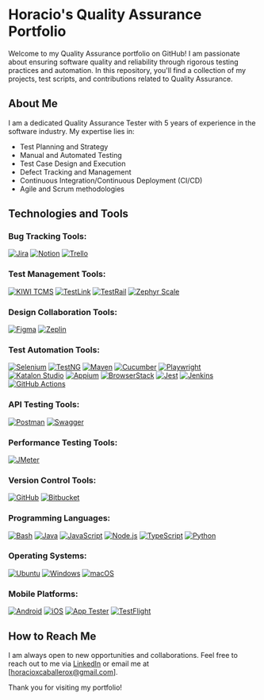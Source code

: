 # Horacio's Quality Assurance Portfolio

Welcome to my Quality Assurance portfolio on GitHub! I am passionate about ensuring software quality and reliability through rigorous testing practices and automation. In this repository, you'll find a collection of my projects, test scripts, and contributions related to Quality Assurance.

## About Me

I am a dedicated Quality Assurance Tester with 5 years of experience in the software industry. My expertise lies in:

- Test Planning and Strategy
- Manual and Automated Testing
- Test Case Design and Execution
- Defect Tracking and Management
- Continuous Integration/Continuous Deployment (CI/CD)
- Agile and Scrum methodologies

## Technologies and Tools

### Bug Tracking Tools:
<a href="#"><img src="https://img.shields.io/badge/-Jira-blue?logo=jira&logoColor=white" alt="Jira"></a>
<a href="#"><img src="https://img.shields.io/badge/-Notion-black?logo=notion&logoColor=white" alt="Notion"></a>
<a href="#"><img src="https://img.shields.io/badge/-Trello-blue?logo=trello&logoColor=white" alt="Trello"></a>

### Test Management Tools:
<a href="#"><img src="https://img.shields.io/badge/-KIWI%20TCMS-darkgreen?logo=qiwi&logoColor=white" alt="KIWI TCMS"></a>
<a href="#"><img src="https://img.shields.io/badge/-TestLink-lightgrey?logo=testlink&logoColor=white" alt="TestLink"></a>
<a href="#"><img src="https://img.shields.io/badge/-TestRail-grey?logo=testrail&logoColor=white" alt="TestRail"></a>
<a href="#"><img src="https://img.shields.io/badge/-Zephyr%20Scale-orange?logo=zephyr&logoColor=white" alt="Zephyr Scale"></a>

### Design Collaboration Tools:
<a href="#"><img src="https://img.shields.io/badge/-Figma-black?logo=figma&logoColor=white" alt="Figma"></a>
<a href="#"><img src="https://img.shields.io/badge/-Zeplin-orange?logo=zeplin&logoColor=white" alt="Zeplin"></a>

### Test Automation Tools:
<a href="#"><img src="https://img.shields.io/badge/-Selenium-green?logo=selenium&logoColor=white" alt="Selenium"></a>
<a href="#"><img src="https://img.shields.io/badge/-TestNG-lightgrey?logo=testng&logoColor=white" alt="TestNG"></a>
<a href="#"><img src="https://img.shields.io/badge/-Maven-pink?logo=apache-maven&logoColor=white" alt="Maven"></a>
<a href="#"><img src="https://img.shields.io/badge/-Cucumber-green?logo=cucumber&logoColor=white" alt="Cucumber"></a>
<a href="#"><img src="https://img.shields.io/badge/-Playwright-black?logo=playwright&logoColor=white" alt="Playwright"></a>
<a href="#"><img src="https://img.shields.io/badge/-Katalon%20Studio-green?logo=katalon-studio&logoColor=white" alt="Katalon Studio"></a>
<a href="#"><img src="https://img.shields.io/badge/-Appium-purple?logo=appium&logoColor=white" alt="Appium"></a>
<a href="#"><img src="https://img.shields.io/badge/-BrowserStack-darkblue?logo=browserstack&logoColor=white" alt="BrowserStack"></a>
<a href="#"><img src="https://img.shields.io/badge/-Jest-lightgreen?logo=jest&logoColor=white" alt="Jest"></a>
<a href="#"><img src="https://img.shields.io/badge/-Jenkins-black?logo=jenkins&logoColor=white" alt="Jenkins"></a>
<a href="#"><img src="https://img.shields.io/badge/-GitHub%20Actions-lightgrey?logo=github-actions&logoColor=white" alt="GitHub Actions"></a>

### API Testing Tools:
<a href="#"><img src="https://img.shields.io/badge/-Postman-orange?logo=postman&logoColor=white" alt="Postman"></a>
<a href="#"><img src="https://img.shields.io/badge/-Swagger-green?logo=swagger&logoColor=white" alt="Swagger"></a>

### Performance Testing Tools:
<a href="#"><img src="https://img.shields.io/badge/-JMeter-red?logo=apache-jmeter&logoColor=white" alt="JMeter"></a>

### Version Control Tools:
<a href="#"><img src="https://img.shields.io/badge/-GitHub-lightgrey?logo=github&logoColor=white" alt="GitHub"></a>
<a href="#"><img src="https://img.shields.io/badge/-Bitbucket-blue?logo=bitbucket&logoColor=white" alt="Bitbucket"></a>

### Programming Languages:
<a href="#"><img src="https://img.shields.io/badge/-Bash-blue?logo=gnu-bash&logoColor=white" alt="Bash"></a>
<a href="#"><img src="https://img.shields.io/badge/-Java-red?logo=java&logoColor=white" alt="Java"></a>
<a href="#"><img src="https://img.shields.io/badge/-JavaScript-yellow?logo=javascript&logoColor=white" alt="JavaScript"></a>
<a href="#"><img src="https://img.shields.io/badge/-Node.js-green?logo=node.js&logoColor=white" alt="Node.js"></a>
<a href="#"><img src="https://img.shields.io/badge/-TypeScript-blue?logo=typescript&logoColor=white" alt="TypeScript"></a>
<a href="#"><img src="https://img.shields.io/badge/-Python-blue?logo=python&logoColor=white" alt="Python"></a>

### Operating Systems:
<a href="#"><img src="https://img.shields.io/badge/-Ubuntu-orange?logo=ubuntu&logoColor=white" alt="Ubuntu"></a>
<a href="#"><img src="https://img.shields.io/badge/-Windows-blue?logo=windows&logoColor=white" alt="Windows"></a>
<a href="#"><img src="https://img.shields.io/badge/-macOS-lightgrey?logo=apple&logoColor=white" alt="macOS"></a>

### Mobile Platforms:
<a href="#"><img src="https://img.shields.io/badge/-Android-green?logo=android&logoColor=white" alt="Android"></a>
<a href="#"><img src="https://img.shields.io/badge/-iOS-black?logo=ios&logoColor=white" alt="iOS"></a>
<a href="#"><img src="https://img.shields.io/badge/-App%20Tester-yellow?logo=apptesterColor=white" alt="App Tester"></a>
<a href="#"><img src="https://img.shields.io/badge/-TestFlight-lightgrey?logo=testflightColor=white" alt="TestFlight"></a>

## How to Reach Me

I am always open to new opportunities and collaborations. Feel free to reach out to me via [LinkedIn](linkedin.com/in/horacio-adrian-caballero-da-cruz-b9a931151) or email me at [horacioxcaballerox@gmail.com].

Thank you for visiting my portfolio!
